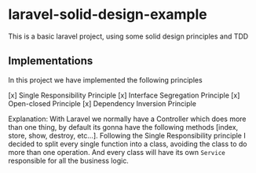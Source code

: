 # laravel-solid-design-example

This is a basic laravel project, using some solid design principles and TDD

## Implementations

In this project we have implemented the following principles

[x] Single Responsibility Principle
[x] Interface Segregation Principle
[x] Open-closed Principle
[x] Dependency Inversion Principle

Explanation: With Laravel we normally have a Controller which does more than one thing, by default its gonna have the following 
methods [index, store, show, destroy, etc...]. 
Following the Single Responsibility principle I decided to split every single function into a class, avoiding the class to do 
more than one operation. And every class will have its own `Service` responsible for all the business logic.


